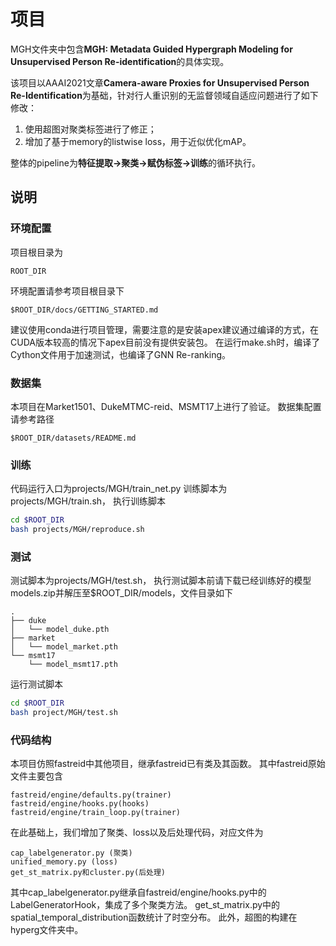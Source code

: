 # 项目

MGH文件夹中包含**MGH: Metadata Guided Hypergraph Modeling for Unsupervised Person Re-identification**的具体实现。

该项目以AAAI2021文章**Camera-aware Proxies for Unsupervised Person Re-Identification**为基础，针对行人重识别的无监督领域自适应问题进行了如下修改：

1. 使用超图对聚类标签进行了修正；
2. 增加了基于memory的listwise loss，用于近似优化mAP。

整体的pipeline为**特征提取->聚类->赋伪标签->训练**的循环执行。

## 说明

### 环境配置

项目根目录为

```
ROOT_DIR
```

环境配置请参考项目根目录下

```
$ROOT_DIR/docs/GETTING_STARTED.md
```

建议使用conda进行项目管理，需要注意的是安装apex建议通过编译的方式，在CUDA版本较高的情况下apex目前没有提供安装包。 在运行make.sh时，编译了Cython文件用于加速测试，也编译了GNN Re-ranking。

### 数据集

本项目在Market1501、DukeMTMC-reid、MSMT17上进行了验证。 数据集配置请参考路径

```
$ROOT_DIR/datasets/README.md
```

### 训练

代码运行入口为projects/MGH/train_net.py 训练脚本为projects/MGH/train.sh， 执行训练脚本

```bash
cd $ROOT_DIR
bash projects/MGH/reproduce.sh
```

### 测试

测试脚本为projects/MGH/test.sh， 执行测试脚本前请下载已经训练好的模型models.zip并解压至$ROOT_DIR/models，文件目录如下

```
.
├── duke
│   └── model_duke.pth
├── market
│   └── model_market.pth
└── msmt17
    └── model_msmt17.pth
```

运行测试脚本

```bash
cd $ROOT_DIR
bash project/MGH/test.sh
```

### 代码结构

本项目仿照fastreid中其他项目，继承fastreid已有类及其函数。 其中fastreid原始文件主要包含

```
fastreid/engine/defaults.py(trainer)
fastreid/engine/hooks.py(hooks)
fastreid/engine/train_loop.py(trainer)
```

在此基础上，我们增加了聚类、loss以及后处理代码，对应文件为

```
cap_labelgenerator.py (聚类)
unified_memory.py (loss)
get_st_matrix.py和cluster.py(后处理)
```

其中cap_labelgenerator.py继承自fastreid/engine/hooks.py中的LabelGeneratorHook，集成了多个聚类方法。
get_st_matrix.py中的spatial_temporal_distribution函数统计了时空分布。 此外，超图的构建在hyperg文件夹中。